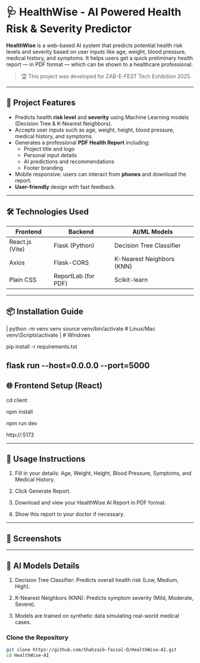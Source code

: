 # 🩺 HealthWise - AI Powered Health Risk & Severity Predictor

**HealthWise** is a web-based AI system that predicts potential health risk levels and severity based on user inputs like age, weight, blood pressure, medical history, and symptoms. It helps users get a quick preliminary health report — in PDF format — which can be shown to a healthcare professional.

> 🏆 This project was developed for ZAB-E-FEST Tech Exhibition 2025.

---

## 🚀 Project Features

- Predicts health **risk level** and **severity** using Machine Learning models (Decision Tree & K-Nearest Neighbors).
- Accepts user inputs such as age, weight, height, blood pressure, medical history, and symptoms.
- Generates a professional **PDF Health Report** including:
  - Project title and logo
  - Personal input details
  - AI predictions and recommendations
  - Footer branding
- Mobile responsive: users can interact from **phones** and download the report.
- **User-friendly** design with fast feedback.

---

## 🛠️ Technologies Used

| Frontend          | Backend             | AI/ML Models              |
|-------------------|----------------------|----------------------------|
| React.js (Vite)    | Flask (Python)        | Decision Tree Classifier   |
| Axios              | Flask-CORS            | K-Nearest Neighbors (KNN)  |
| Plain CSS          | ReportLab (for PDF)   | Scikit-learn               |

---

## 📦 Installation Guide

| python -m venv venv
source venv/bin/activate  # Linux/Mac
venv\Scripts\activate |    # Windows

pip install -r requirements.txt

flask run --host=0.0.0.0 --port=5000
---

## 🌐 Frontend Setup (React)
cd client

npm install

npm run dev

http://<your-PC-LAN-IP>:5173

---
## 📄 Usage Instructions
1. Fill in your details: Age, Weight, Height, Blood Pressure, Symptoms, and Medical History.

2. Click Generate Report.

3. Download and view your HealthWise AI Report in PDF format.

4. Show this report to your doctor if necessary.
---
## 📸 Screenshots

---
## 🧠 AI Models Details
1. Decision Tree Classifier: Predicts overall health risk (Low, Medium, High).

2. K-Nearest Neighbors (KNN): Predicts symptom severity (Mild, Moderate, Severe).

3. Models are trained on synthetic data simulating real-world medical cases.
### Clone the Repository
```bash
git clone https://github.com/Shahzaib-faisal-O/HealthWise-AI.git
cd HealthWise-AI

